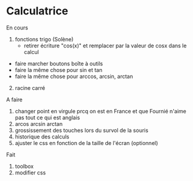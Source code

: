 # Calculatrice

En cours
1. fonctions trigo (Solène)
   - retirer écriture "cos(x)" et remplacer par la valeur de cosx dans le calcul
  - faire marcher boutons boîte à outils
  - faire la même chose pour sin et tan
  - faire la même chose pour arccos, arcsin, arctan
2. racine carré

 
A faire

1. changer point en virgule prcq on est en France et que Fournié n'aime pas tout ce qui est anglais
2. arcos arcsin arctan
3. grossissement des touches lors du survol de la souris
4. historique des calculs
5. ajuster le css en fonction de la taille de l'écran (optionnel)


Fait
1. toolbox
2. modifier css
